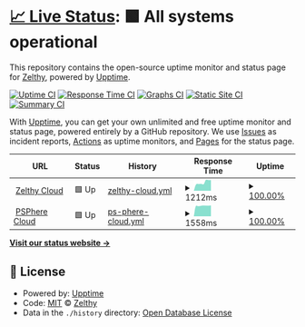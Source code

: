 # [📈 Live Status](https://demo.upptime.js.org): <!--live status--> **🟩 All systems operational**

This repository contains the open-source uptime monitor and status page for [Zelthy](https://demo.upptime.js.org), powered by [Upptime](https://github.com/upptime/upptime).

[![Uptime CI](https://github.com/Zelthy/zelcloud-uptime/workflows/Uptime%20CI/badge.svg)](https://github.com/Zelthy/zelcloud-uptime/actions?query=workflow%3A%22Uptime+CI%22)
[![Response Time CI](https://github.com/Zelthy/zelcloud-uptime/workflows/Response%20Time%20CI/badge.svg)](https://github.com/Zelthy/zelcloud-uptime/actions?query=workflow%3A%22Response+Time+CI%22)
[![Graphs CI](https://github.com/Zelthy/zelcloud-uptime/workflows/Graphs%20CI/badge.svg)](https://github.com/Zelthy/zelcloud-uptime/actions?query=workflow%3A%22Graphs+CI%22)
[![Static Site CI](https://github.com/Zelthy/zelcloud-uptime/workflows/Static%20Site%20CI/badge.svg)](https://github.com/Zelthy/zelcloud-uptime/actions?query=workflow%3A%22Static+Site+CI%22)
[![Summary CI](https://github.com/Zelthy/zelcloud-uptime/workflows/Summary%20CI/badge.svg)](https://github.com/Zelthy/zelcloud-uptime/actions?query=workflow%3A%22Summary+CI%22)

With [Upptime](https://upptime.js.org), you can get your own unlimited and free uptime monitor and status page, powered entirely by a GitHub repository. We use [Issues](https://github.com/Zelthy/zelcloud-uptime/issues) as incident reports, [Actions](https://github.com/Zelthy/zelcloud-uptime/actions) as uptime monitors, and [Pages](https://demo.upptime.js.org) for the status page.

<!--start: status pages-->
<!-- This summary is generated by Upptime (https://github.com/upptime/upptime) -->
<!-- Do not edit this manually, your changes will be overwritten -->
<!-- prettier-ignore -->
| URL | Status | History | Response Time | Uptime |
| --- | ------ | ------- | ------------- | ------ |
| <img alt="" src="https://favicons.githubusercontent.com/www.zelthy.com" height="13"> [Zelthy Cloud](https://www.zelthy.com/) | 🟩 Up | [zelthy-cloud.yml](https://github.com/Healthlane-Technologies/zelcloud-uptime/commits/HEAD/history/zelthy-cloud.yml) | <details><summary><img alt="Response time graph" src="./graphs/zelthy-cloud/response-time-week.png" height="20"> 1212ms</summary><br><a href="https://Healthlane-Technologies.github.io/zelcloud-uptime/history/zelthy-cloud"><img alt="Response time 1212" src="https://img.shields.io/endpoint?url=https%3A%2F%2Fraw.githubusercontent.com%2FHealthlane-Technologies%2Fzelcloud-uptime%2FHEAD%2Fapi%2Fzelthy-cloud%2Fresponse-time.json"></a><br><a href="https://Healthlane-Technologies.github.io/zelcloud-uptime/history/zelthy-cloud"><img alt="24-hour response time 1212" src="https://img.shields.io/endpoint?url=https%3A%2F%2Fraw.githubusercontent.com%2FHealthlane-Technologies%2Fzelcloud-uptime%2FHEAD%2Fapi%2Fzelthy-cloud%2Fresponse-time-day.json"></a><br><a href="https://Healthlane-Technologies.github.io/zelcloud-uptime/history/zelthy-cloud"><img alt="7-day response time 1212" src="https://img.shields.io/endpoint?url=https%3A%2F%2Fraw.githubusercontent.com%2FHealthlane-Technologies%2Fzelcloud-uptime%2FHEAD%2Fapi%2Fzelthy-cloud%2Fresponse-time-week.json"></a><br><a href="https://Healthlane-Technologies.github.io/zelcloud-uptime/history/zelthy-cloud"><img alt="30-day response time 1212" src="https://img.shields.io/endpoint?url=https%3A%2F%2Fraw.githubusercontent.com%2FHealthlane-Technologies%2Fzelcloud-uptime%2FHEAD%2Fapi%2Fzelthy-cloud%2Fresponse-time-month.json"></a><br><a href="https://Healthlane-Technologies.github.io/zelcloud-uptime/history/zelthy-cloud"><img alt="1-year response time 1212" src="https://img.shields.io/endpoint?url=https%3A%2F%2Fraw.githubusercontent.com%2FHealthlane-Technologies%2Fzelcloud-uptime%2FHEAD%2Fapi%2Fzelthy-cloud%2Fresponse-time-year.json"></a></details> | <details><summary><a href="https://Healthlane-Technologies.github.io/zelcloud-uptime/history/zelthy-cloud">100.00%</a></summary><a href="https://Healthlane-Technologies.github.io/zelcloud-uptime/history/zelthy-cloud"><img alt="All-time uptime 100.00%" src="https://img.shields.io/endpoint?url=https%3A%2F%2Fraw.githubusercontent.com%2FHealthlane-Technologies%2Fzelcloud-uptime%2FHEAD%2Fapi%2Fzelthy-cloud%2Fuptime.json"></a><br><a href="https://Healthlane-Technologies.github.io/zelcloud-uptime/history/zelthy-cloud"><img alt="24-hour uptime 100.00%" src="https://img.shields.io/endpoint?url=https%3A%2F%2Fraw.githubusercontent.com%2FHealthlane-Technologies%2Fzelcloud-uptime%2FHEAD%2Fapi%2Fzelthy-cloud%2Fuptime-day.json"></a><br><a href="https://Healthlane-Technologies.github.io/zelcloud-uptime/history/zelthy-cloud"><img alt="7-day uptime 100.00%" src="https://img.shields.io/endpoint?url=https%3A%2F%2Fraw.githubusercontent.com%2FHealthlane-Technologies%2Fzelcloud-uptime%2FHEAD%2Fapi%2Fzelthy-cloud%2Fuptime-week.json"></a><br><a href="https://Healthlane-Technologies.github.io/zelcloud-uptime/history/zelthy-cloud"><img alt="30-day uptime 100.00%" src="https://img.shields.io/endpoint?url=https%3A%2F%2Fraw.githubusercontent.com%2FHealthlane-Technologies%2Fzelcloud-uptime%2FHEAD%2Fapi%2Fzelthy-cloud%2Fuptime-month.json"></a><br><a href="https://Healthlane-Technologies.github.io/zelcloud-uptime/history/zelthy-cloud"><img alt="1-year uptime 100.00%" src="https://img.shields.io/endpoint?url=https%3A%2F%2Fraw.githubusercontent.com%2FHealthlane-Technologies%2Fzelcloud-uptime%2FHEAD%2Fapi%2Fzelthy-cloud%2Fuptime-year.json"></a></details>
| <img alt="" src="https://favicons.githubusercontent.com/psphere.app" height="13"> [PSPhere Cloud](https://psphere.app) | 🟩 Up | [ps-phere-cloud.yml](https://github.com/Healthlane-Technologies/zelcloud-uptime/commits/HEAD/history/ps-phere-cloud.yml) | <details><summary><img alt="Response time graph" src="./graphs/ps-phere-cloud/response-time-week.png" height="20"> 1558ms</summary><br><a href="https://Healthlane-Technologies.github.io/zelcloud-uptime/history/ps-phere-cloud"><img alt="Response time 1558" src="https://img.shields.io/endpoint?url=https%3A%2F%2Fraw.githubusercontent.com%2FHealthlane-Technologies%2Fzelcloud-uptime%2FHEAD%2Fapi%2Fps-phere-cloud%2Fresponse-time.json"></a><br><a href="https://Healthlane-Technologies.github.io/zelcloud-uptime/history/ps-phere-cloud"><img alt="24-hour response time 1558" src="https://img.shields.io/endpoint?url=https%3A%2F%2Fraw.githubusercontent.com%2FHealthlane-Technologies%2Fzelcloud-uptime%2FHEAD%2Fapi%2Fps-phere-cloud%2Fresponse-time-day.json"></a><br><a href="https://Healthlane-Technologies.github.io/zelcloud-uptime/history/ps-phere-cloud"><img alt="7-day response time 1558" src="https://img.shields.io/endpoint?url=https%3A%2F%2Fraw.githubusercontent.com%2FHealthlane-Technologies%2Fzelcloud-uptime%2FHEAD%2Fapi%2Fps-phere-cloud%2Fresponse-time-week.json"></a><br><a href="https://Healthlane-Technologies.github.io/zelcloud-uptime/history/ps-phere-cloud"><img alt="30-day response time 1558" src="https://img.shields.io/endpoint?url=https%3A%2F%2Fraw.githubusercontent.com%2FHealthlane-Technologies%2Fzelcloud-uptime%2FHEAD%2Fapi%2Fps-phere-cloud%2Fresponse-time-month.json"></a><br><a href="https://Healthlane-Technologies.github.io/zelcloud-uptime/history/ps-phere-cloud"><img alt="1-year response time 1558" src="https://img.shields.io/endpoint?url=https%3A%2F%2Fraw.githubusercontent.com%2FHealthlane-Technologies%2Fzelcloud-uptime%2FHEAD%2Fapi%2Fps-phere-cloud%2Fresponse-time-year.json"></a></details> | <details><summary><a href="https://Healthlane-Technologies.github.io/zelcloud-uptime/history/ps-phere-cloud">100.00%</a></summary><a href="https://Healthlane-Technologies.github.io/zelcloud-uptime/history/ps-phere-cloud"><img alt="All-time uptime 100.00%" src="https://img.shields.io/endpoint?url=https%3A%2F%2Fraw.githubusercontent.com%2FHealthlane-Technologies%2Fzelcloud-uptime%2FHEAD%2Fapi%2Fps-phere-cloud%2Fuptime.json"></a><br><a href="https://Healthlane-Technologies.github.io/zelcloud-uptime/history/ps-phere-cloud"><img alt="24-hour uptime 100.00%" src="https://img.shields.io/endpoint?url=https%3A%2F%2Fraw.githubusercontent.com%2FHealthlane-Technologies%2Fzelcloud-uptime%2FHEAD%2Fapi%2Fps-phere-cloud%2Fuptime-day.json"></a><br><a href="https://Healthlane-Technologies.github.io/zelcloud-uptime/history/ps-phere-cloud"><img alt="7-day uptime 100.00%" src="https://img.shields.io/endpoint?url=https%3A%2F%2Fraw.githubusercontent.com%2FHealthlane-Technologies%2Fzelcloud-uptime%2FHEAD%2Fapi%2Fps-phere-cloud%2Fuptime-week.json"></a><br><a href="https://Healthlane-Technologies.github.io/zelcloud-uptime/history/ps-phere-cloud"><img alt="30-day uptime 100.00%" src="https://img.shields.io/endpoint?url=https%3A%2F%2Fraw.githubusercontent.com%2FHealthlane-Technologies%2Fzelcloud-uptime%2FHEAD%2Fapi%2Fps-phere-cloud%2Fuptime-month.json"></a><br><a href="https://Healthlane-Technologies.github.io/zelcloud-uptime/history/ps-phere-cloud"><img alt="1-year uptime 100.00%" src="https://img.shields.io/endpoint?url=https%3A%2F%2Fraw.githubusercontent.com%2FHealthlane-Technologies%2Fzelcloud-uptime%2FHEAD%2Fapi%2Fps-phere-cloud%2Fuptime-year.json"></a></details>

<!--end: status pages-->

[**Visit our status website →**](https://demo.upptime.js.org)

## 📄 License

- Powered by: [Upptime](https://github.com/upptime/upptime)
- Code: [MIT](./LICENSE) © [Zelthy](https://demo.upptime.js.org)
- Data in the `./history` directory: [Open Database License](https://opendatacommons.org/licenses/odbl/1-0/)
